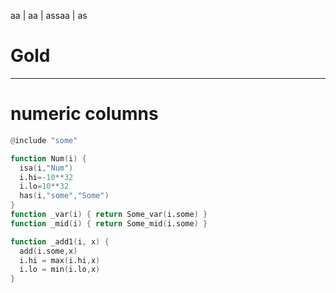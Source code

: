 <a name=top>aa | aa | assaa | as<br>
<p align=center>
<h1>Gold</h1>
</p>
<hr>

# numeric columns

```awk
@include "some"

function Num(i) {
  isa(i,"Num")
  i.hi=-10**32
  i.lo=10**32
  has(i,"some","Some")
}
function _var(i) { return Some_var(i.some) }
function _mid(i) { return Some_mid(i.some) }

function _add1(i, x) {
  add(i.some,x)
  i.hi = max(i.hi,x)
  i.lo = min(i.lo,x)
}
```
